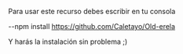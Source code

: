 Para usar este recurso debes escribir en tu consola

--npm install https://github.com/Caletayo/Old-erela

Y harás la instalación sin problema ;)

